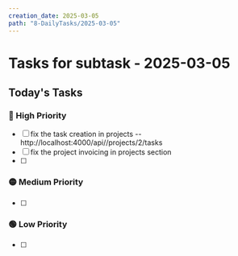 ```yaml
---
creation_date: 2025-03-05
path: "8-DailyTasks/2025-03-05"
---
```

#  Tasks for subtask - 2025-03-05


## Today's Tasks
### 🔴 High Priority
- [ ]   fix the task creation in projects --   
http://localhost:4000/api//projects/2/tasks
- [ ] fix the project invoicing in projects section
- [ ] 
### 🟡 Medium Priority
- [ ] 

### 🟢 Low Priority
- [ ] 
